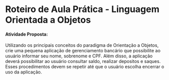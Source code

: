 # Roteiro de Aula Prática - Linguagem Orientada a Objetos

#### Atividade Proposta:

Utilizando os principais conceitos do paradigma de Orientação a Objetos, crie uma pequena aplicação de gerenciamento bancário que possibilite ao usuário informar seu nome, sobrenome e CPF. Além disso, a aplicação deverá possibilitar ao usuário consultar saldo, realizar depositos e saques. Esses procedimentos devem se repetir até que o usuário escolha encerrar o uso da aplicação.